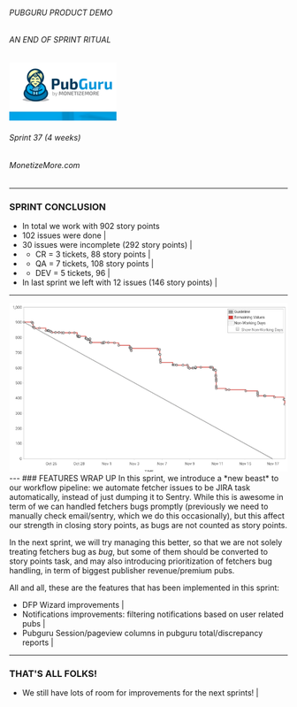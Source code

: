 ###### PUBGURU PRODUCT DEMO
###### AN END OF SPRINT RITUAL  

<img src="pg.png" alt="PuBGuru"/>

###### Sprint 37 (4 weeks)
###### MonetizeMore.com
---
### SPRINT CONCLUSION
- In total we work with 902 story points
- 102 issues were done |
- 30 issues were incomplete (292 story points) |
- * CR = 3 tickets, 88 story points |
- * QA = 7 tickets, 108 story points  |
- * DEV = 5 tickets, 96 |
- In last sprint we left with 12 issues (146 story points) |
---
<img src="sprint37lastburn.png"/>
---
### FEATURES WRAP UP
In this sprint, we introduce a *new beast* to our workflow pipeline: we automate fetcher issues to be JIRA task automatically, instead of just dumping it to Sentry.
While this is awesome in term of we can handled fetchers bugs promptly (previously we need to manually check email/sentry, which we do this occasionally), 
but this affect our strength in closing story points, as bugs are not counted as story points.

In the next sprint, we will try managing this better, so that we are not solely treating fetchers bug as *bug*, but some of them should be converted to story points task, 
and may also introducing prioritization of fetchers bug handling, in term of biggest publisher revenue/premium pubs. 

All and all, these are the features that has been implemented in this sprint:

- DFP Wizard improvements |
- Notifications improvements: filtering notifications based on user related pubs  |
- Pubguru Session/pageview columns in pubguru total/discrepancy reports |
---
### THAT'S ALL FOLKS!
- We still have lots of room for improvements for the next sprints! |